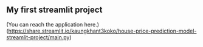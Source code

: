 ## My first streamlit project

(You can reach the application here.)(https://share.streamlit.io/kaungkhant3koko/house-price-prediction-model-streamlit-project/main.py)
